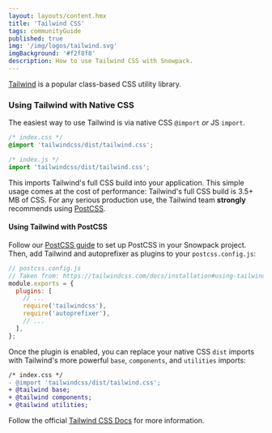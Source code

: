 ```yaml
---
layout: layouts/content.hmx
title: 'Tailwind CSS'
tags: communityGuide
published: true
img: '/img/logos/tailwind.svg'
imgBackground: '#f2f8f8'
description: How to use Tailwind CSS with Snowpack.
---
```


[Tailwind](https://tailwindcss.com) is a popular class-based CSS utility library.

### Using Tailwind with Native CSS

The easiest way to use Tailwind is via native CSS `@import` _or_ JS `import`.

```css
/* index.css */
@import 'tailwindcss/dist/tailwind.css';
```

```js
/* index.js */
import 'tailwindcss/dist/tailwind.css';
```

This imports Tailwind's full CSS build into your application. This simple usage comes at the cost of performance: Tailwind's full CSS build is 3.5+ MB of CSS. For any serious production use, the Tailwind team **strongly** recommends using [PostCSS](https://postcss.org/).

#### Using Tailwind with PostCSS

Follow our [PostCSS guide](/guides/postcss) to set up PostCSS in your Snowpack project. Then, add Tailwind and autoprefixer as plugins to your `postcss.config.js`:

```js
// postcss.config.js
// Taken from: https://tailwindcss.com/docs/installation#using-tailwind-with-postcss
module.exports = {
  plugins: [
    // ...
    require('tailwindcss'),
    require('autoprefixer'),
    // ...
  ],
};
```

Once the plugin is enabled, you can replace your native CSS `dist` imports with Tailwind's more powerful `base`, `components`, and `utilities` imports:

```diff
/* index.css */
- @import 'tailwindcss/dist/tailwind.css';
+ @tailwind base;
+ @tailwind components;
+ @tailwind utilities;

```

Follow the official [Tailwind CSS Docs](https://tailwindcss.com/docs/installation/#using-tailwind-with-postcss) for more information.
